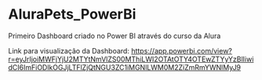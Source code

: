 # AluraPets_PowerBi
Primeiro Dashboard criado no Power BI através do curso da Alura

Link para visualização da Dashboard: https://app.powerbi.com/view?r=eyJrIjoiMWFjYjU2MTYtNmVlZS00MThiLWI2OTAtOTY4OTEwZTYyYzBlIiwidCI6ImFiODlkOGJjLTFlZjQtNGU3ZC1iMGNlLWM0M2ZiZmRmYWNlMyJ9
